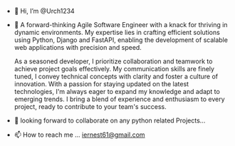 - 👋 Hi, I’m @Urch1234
- 👀 A forward-thinking Agile Software Engineer with a knack for thriving in dynamic environments. My expertise lies in crafting efficient solutions using Python, Django and                FastAPI, enabling the development of scalable web applications with precision and speed.

    As a seasoned developer, I prioritize collaboration and teamwork to achieve project goals effectively. My communication skills are finely tuned, I convey technical                    concepts with clarity and foster a culture of innovation. With a passion for staying updated on the latest technologies, I'm always eager to expand my knowledge and adapt to             emerging trends. I bring a blend of experience and enthusiasm to every project, ready to contribute to your team's success.
- 💞️ looking forward to collaborate on any python related Projects...
- 📫 How to reach me ... iernest61@gmail.com

<!---
Urch1234/Urch1234 is a ✨ special ✨ repository because its `README.md` (this file) appears on your GitHub profile.
You can click the Preview link to take a look at your changes.
--->

